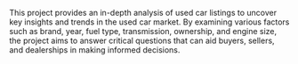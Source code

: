This project provides an in-depth analysis of used car listings to uncover key insights and trends in the used car market. By examining various factors such as brand, year, fuel type, transmission, ownership, and engine size, the project aims to answer critical questions that can aid buyers, sellers, and dealerships in making informed decisions.
